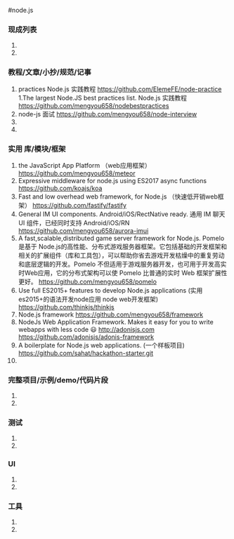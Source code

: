 #node.js
### 现成列表
1. 
1. 
### 教程/文章/小抄/规范/记事
1. practices Node.js 实践教程
https://github.com/ElemeFE/node-practice
1.The largest Node.JS best practices list. Node.js 实践教程
https://github.com/mengyou658/nodebestpractices
1. node-js 面试
https://github.com/mengyou658/node-interview
1. 
1. 
### 实用 库/模块/框架
1. the JavaScript App Platform （web应用框架）
https://github.com/mengyou658/meteor
1. Expressive middleware for node.js using ES2017 async functions 
https://github.com/koajs/koa
1. Fast and low overhead web framework, for Node.js （快速低开销web框架）
https://github.com/fastify/fastify
1. General IM UI components. Android/iOS/RectNative ready. 通用 IM 聊天 UI 组件，已经同时支持 Android/iOS/RN
https://github.com/mengyou658/aurora-imui
1. A fast,scalable,distributed game server framework for Node.js. Pomelo 是基于 Node.js的高性能、分布式游戏服务器框架。它包括基础的开发框架和相关的扩展组件（库和工具包），可以帮助你省去游戏开发枯燥中的重复劳动和底层逻辑的开发。Pomelo 不但适用于游戏服务器开发，也可用于开发高实时Web应用，它的分布式架构可以使 Pomelo 比普通的实时 Web 框架扩展性更好。
https://github.com/mengyou658/pomelo
1. Use full ES2015+ features to develop Node.js applications (实用es2015+的语法开发node应用 node web开发框架)
https://github.com/thinkjs/thinkjs
1. Node.js framework
https://github.com/mengyou658/framework
1. NodeJs Web Application Framework. Makes it easy for you to write webapps with less code 😃 http://adonisjs.com 
https://github.com/adonisjs/adonis-framework
1. A boilerplate for Node.js web applications. (一个样板项目) 
https://github.com/sahat/hackathon-starter.git
1. 
### 完整项目/示例/demo/代码片段
1. 
1. 
### 测试
1. 
1. 
### UI
1. 
1. 
### 工具
1. 
1. 

